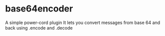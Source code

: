 # base64encoder
A simple power-cord plugin
It lets you convert messages from base 64 and back using .encode and .decode
